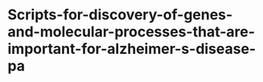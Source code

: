 # Scripts-for-discovery-of-genes-and-molecular-processes-that-are-important-for-alzheimer-s-disease-pa
